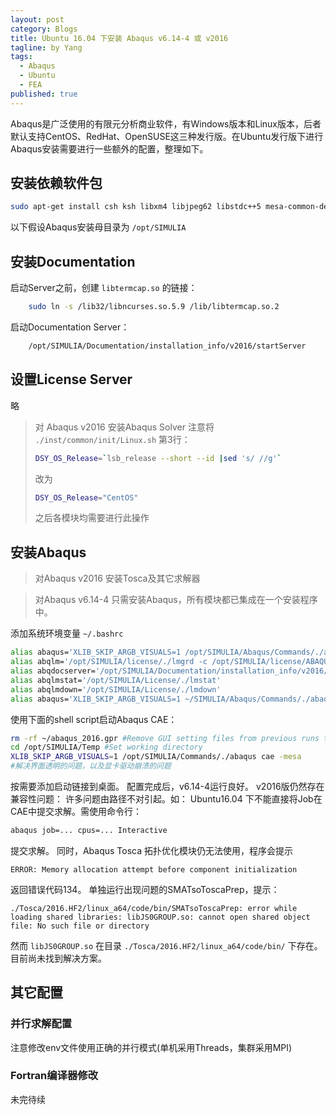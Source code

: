 ```yaml
---
layout: post
category: Blogs
title: Ubuntu 16.04 下安装 Abaqus v6.14-4 或 v2016
tagline: by Yang
tags:
  - Abaqus
  - Ubuntu
  - FEA
published: true
---
```


Abaqus是广泛使用的有限元分析商业软件，有Windows版本和Linux版本，后者默认支持CentOS、RedHat、OpenSUSE这三种发行版。在Ubuntu发行版下进行Abaqus安装需要进行一些额外的配置，整理如下。

<!--more-->

## 安装依赖软件包

```sh
sudo apt-get install csh ksh libxm4 libjpeg62 libstdc++5 mesa-common-dev gfortran gcc g++ make build-essential lib32ncurses5
```

以下假设Abaqus安装母目录为 `/opt/SIMULIA`

## 安装Documentation

启动Server之前，创建 `libtermcap.so` 的链接：

```sh
	sudo ln -s /lib32/libncurses.so.5.9 /lib/libtermcap.so.2
```

启动Documentation Server：

```sh
	/opt/SIMULIA/Documentation/installation_info/v2016/startServer
```

## 设置License Server

略

> 对 Abaqus v2016
> 安装Abaqus Solver
> 注意将 `./inst/common/init/Linux.sh` 第3行：
>
> ```sh
> DSY_OS_Release=`lsb_release --short --id |sed 's/ //g'`
> ```
>
> 改为
>
> ```sh
> DSY_OS_Release="CentOS"
> ```
>
> 之后各模块均需要进行此操作

## 安装Abaqus

> 对Abaqus v2016
> 安装Tosca及其它求解器


> 对Abaqus v6.14-4
> 只需安装Abaqus，所有模块都已集成在一个安装程序中。

添加系统环境变量 `~/.bashrc` 

```sh
alias abaqus='XLIB_SKIP_ARGB_VISUALS=1 /opt/SIMULIA/Abaqus/Commands/./abaqus'
alias abqlm='/opt/SIMULIA/license/./lmgrd -c /opt/SIMULIA/license/ABAQUS.lic'
alias abqdocserver='/opt/SIMULIA/Documentation/installation_info/v2016/./startServer'
alias abqlmstat='/opt/SIMULIA/License/./lmstat'
alias abqlmdown='/opt/SIMULIA/License/./lmdown'
alias abaqus='XLIB_SKIP_ARGB_VISUALS=1 ~/SIMULIA/Abaqus/Commands/./abaqus'
```

使用下面的shell script启动Abaqus CAE：

```sh
rm -rf ~/abaqus_2016.gpr #Remove GUI setting files from previous runs to avoid multi-windows issue.
cd /opt/SIMULIA/Temp #Set working directory
XLIB_SKIP_ARGB_VISUALS=1 /opt/SIMULIA/Commands/./abaqus cae -mesa
#解决界面透明的问题，以及显卡驱动崩溃的问题
```

按需要添加启动链接到桌面。
配置完成后，v6.14-4运行良好。
v2016版仍然存在兼容性问题：
许多问题由路径不对引起。如：
Ubuntu16.04 下不能直接将Job在CAE中提交求解。需使用命令行：

```sh
abaqus job=... cpus=... Interactive
```

提交求解。
同时，Abaqus Tosca 拓扑优化模块仍无法使用，程序会提示

	ERROR: Memory allocation attempt before component initialization

返回错误代码134。
单独运行出现问题的SMATsoToscaPrep，提示：

	./Tosca/2016.HF2/linux_a64/code/bin/SMATsoToscaPrep: error while loading shared libraries: libJS0GROUP.so: cannot open shared object file: No such file or directory

然而 `libJS0GROUP.so` 在目录 `./Tosca/2016.HF2/linux_a64/code/bin/` 下存在。目前尚未找到解决方案。

## 其它配置
### 并行求解配置

注意修改env文件使用正确的并行模式(单机采用Threads，集群采用MPI)

### Fortran编译器修改

未完待续
